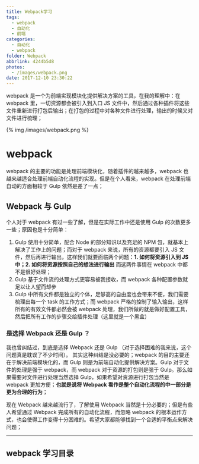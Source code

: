 ```yaml
---
title: Webpack学习
tags:
  - webpack
  - 自动化
  - 前端
categories:
  - 自动化
  - webpack
folder: Webpack
abbrlink: 4244b5d8
photos:
  - /images/webpack.png
date: 2017-12-10 23:30:22
---
```



webpack 是一个为前端实现模块化提供解决方案的工具，在我的理解中：在 webpack 里，一切资源都会被引入到入口 JS 文件中，然后通过各种插件将这些文件重新进行打包后输出；在打包的过程中对各种文件进行处理，输出的时候又对文件进行梳理；

<!-- more -->

{% img /images/webpack.png %}

# webpack

webpack 的主要的功能是处理前端模块化，随着插件的越来越多，webpack 也越来越适合处理前端自动化流程的实现。但是在个人看来，webpack 在处理前端自动的方面相较于 Gulp 依然是差了一点；

## Webpack 与 Gulp

个人对于 webpack 有过一些了解，但是在实际工作中还是使用 Gulp 的次数更多一些；原因也是十分简单：

1. Gulp 使用十分简单，配合 Node 的部分知识以及充足的 NPM 包，就基本上解决了工作上的问题；而对于 webpack 来说，所有的资源都要引入 JS 文件，然后再进行输出，这样我们就要面临两个问题：**1. 如何将资源引入到 JS 中；2. 如何将资源按照自己的想法进行输出** 而这两件事情在 webpack 中都不是很好处理；
2. Gulp 基于文件流的处理方式更容易被我接收，而 webpack 各种配置参数就足以让人望而却步
3. Gulp 中所有文件都是独立的个体，足够高的自由度也会带来不便，我们需要梳理出每一个 task 的工作方式；而 webpack 严格的控制了输入输出，这样所有的有效文件都必然会被 webpack 处理，我们所做的就是做好配置工具，然后把所有工作的步骤交给插件处理（这里就是一个黑盒）

### 是选择 Webpack 还是 Gulp ？

我也曾纠结过，到底是选择 Webpack 还是 Gulp （对于选择困难的我来说，这个问题真是耽误了不少时间）。 其实这种纠结是没必要的；webpack 的目的主要还在于解决前端模块化的，而 Gulp 则是为前端自动化提供解决方案。Gulp 对于文件的处理是强于 webpack，而 webpack 对于资源的打包则是强于 Gulp。那么如果需要对文件进行处理当然选择 Gulp，如果希望对资源进行打包当然是 webpack 更加方便；**也就是说将 Webpack 看作是整个自动化流程的中一部分是更为合理的行为**；

现在 Webpack 越来越流行了，了解使用 Webpack 当然是十分必要的；但是有些人希望通过 Webpack 完成所有的自动化流程，而忽略 webpack 的根本运作方式，也会使得工作变得十分困难的。希望大家都能够找到一个合适的平衡点来解决问题；

******

## webpack 学习目录

